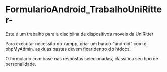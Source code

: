 # FormularioAndroid_TrabalhoUniRitter-
Este é um trabalho para a disciplina de dispositivos moveis da UniRitter

Para executar necessita do xampp, criar um banco "android" com o phpMyAdmin. as duas pastas devem ficar dentro do htdocs.

O formulario com base nas respostas selecionadas, classifica seu tipo de personalidade.
